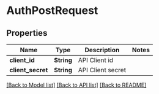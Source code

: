 # AuthPostRequest

## Properties

Name | Type | Description | Notes
------------ | ------------- | ------------- | -------------
**client_id** | **String** | API Client id | 
**client_secret** | **String** | API Client secret | 

[[Back to Model list]](../README.md#documentation-for-models) [[Back to API list]](../README.md#documentation-for-api-endpoints) [[Back to README]](../README.md)


